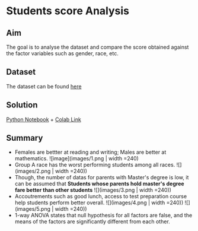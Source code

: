 # Students score Analysis
## Aim
The goal is to analyse the dataset and compare the score obtained against the factor variables such as gender, race, etc.

## Dataset
The dataset can be found [here](dataset/)

## Solution
[Python Notebook](student_performance_analysis.ipynb) + [Colab Link](https://colab.research.google.com/drive/1k5F4IOU-QHIvlQNjIM7kAFASfcq6pnB1)

## Summary
*  Females are bettter at reading and writing; Males are better at mathematics.
![image](images/1.png | width =240)
* Group A race has the worst performing students among all races.
![](images/2.png | width =240))
* Though, the number of datas for parents with Master's degree is low, it can be assumed that **Students whose parents hold master's degree fare better than other students**
![](images/3.png | width =240))
* Accoutrements such as good lunch, access to test preparation course help students perform better overall.
![](images/4.png | width =240))
![](images/5.png | width =240))
* 1-way ANOVA states that null hypothesis for all factors are false, and the means of the factors are significantly different from each other.